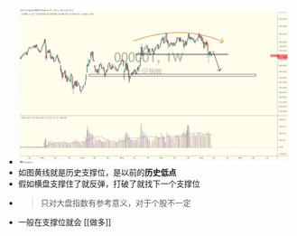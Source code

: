- ![b8193ab2b6021d441050350a03d841b.jpg](../assets/b8193ab2b6021d441050350a03d841b_1651804089307_0.jpg)
- 如图黄线就是历史支撑位，是以前的**历史低点**
- 假如横盘支撑住了就反弹，打破了就找下一个支撑位
- > 只对大盘指数有参考意义，对于个股不一定
- 一般在支撑位就会 [[做多]]